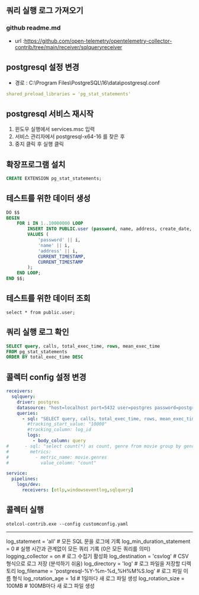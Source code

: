 ## 쿼리 실행 로그 가져오기

### github readme.md
- url :https://github.com/open-telemetry/opentelemetry-collector-contrib/tree/main/receiver/sqlqueryreceiver


## postgresql 설정 변경
- 경로 : C:\Program Files\PostgreSQL\16\data\postgresql.conf

```yaml
shared_preload_libraries = 'pg_stat_statements'
```

## postgresql 서비스 재시작
1. 윈도우 실행에서 services.msc 입력
2. 서비스 관리자에서 postgresql-x64-16 를 찾은 후
3. 중지 클릭 후 실행 클릭


## 확장프로그램 설치
```sql
CREATE EXTENSION pg_stat_statements;
```

## 테스트를 위한 데이터 생성
```sql
DO $$
BEGIN
    FOR i IN 1..10000000 LOOP
        INSERT INTO PUBLIC.user (password, name, address, create_date, modify_date)
        VALUES (
            'password' || i,
            'name' || i,
            'address' || i,
            CURRENT_TIMESTAMP,
            CURRENT_TIMESTAMP
        );
    END LOOP;
END $$;
```

## 테스트를 위한 데이터 조회
```
select * from public.user;
```

## 쿼리 실행 로그 확인
```sql
SELECT query, calls, total_exec_time, rows, mean_exec_time
FROM pg_stat_statements
ORDER BY total_exec_time DESC
```

## 콜렉터 config 설정 변경
```yaml
receivers:
  sqlquery:
    driver: postgres
    datasource: "host=localhost port=5432 user=postgres password=postgres sslmode=disable"
    queries:
      - sql: "SELECT query, calls, total_exec_time, rows, mean_exec_time FROM pg_stat_statements"
        #tracking_start_value: "10000"
        #tracking_column: log_id
        logs:
          - body_column: query
#      - sql: "select count(*) as count, genre from movie group by genre"
#        metrics:
#          - metric_name: movie.genres
#            value_column: "count"

service:
  pipelines:
    logs/dev:
      receivers: [otlp,windowseventlog,sqlquery]
```

## 콜렉터 실행
```shell
otelcol-contrib.exe --config customconfig.yaml
```


---
log_statement = 'all'                    # 모든 SQL 문을 로그에 기록
log_min_duration_statement = 0           # 실행 시간과 관계없이 모든 쿼리 기록 (0은 모든 쿼리를 의미)
logging_collector = on                   # 로그 수집기 활성화
log_destination = 'csvlog'               # CSV 형식으로 로그 저장 (분석하기 쉬움)
log_directory = 'log'                    # 로그 파일을 저장할 디렉토리
log_filename = 'postgresql-%Y-%m-%d_%H%M%S.log'  # 로그 파일 이름 형식
log_rotation_age = 1d                    # 1일마다 새 로그 파일 생성
log_rotation_size = 100MB                # 100MB마다 새 로그 파일 생성